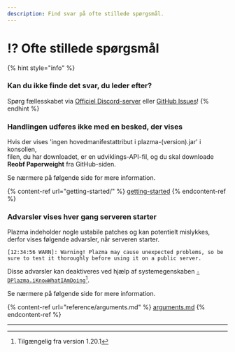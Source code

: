 ```yaml
---
description: Find svar på ofte stillede spørgsmål.
---
```


# ⁉️ Ofte stillede spørgsmål

{% hint style="info" %}

### Kan du ikke finde det svar, du leder efter?

Spørg fællesskabet via [Officiel Discord-server](https://discord.gg/MmfC52K8A8) eller [GitHub Issues](https://github.com/PlazmaMC/PlazmaBukkit/issues)!
{% endhint %}

### Handlingen udføres ikke med en besked, der vises

Hvis der vises 'ingen hovedmanifestattribut i plazma-(version).jar' i konsollen,\
filen, du har downloadet, er en udviklings-API-fil, og du skal downloade **Reobf Paperweight** fra GitHub-siden.

Se nærmere på følgende side for mere information.

{% content-ref url="getting-started/" %}
[getting-started](getting-started#id-2)
{% endcontent-ref %}

### Advarsler vises hver gang serveren starter

Plazma indeholder nogle ustabile patches og kan potentielt mislykkes, derfor vises følgende advarsler, når serveren starter.

```log
[12:34:56 WARN]: Warning! Plazma may cause unexpected problems, so be sure to test it thoroughly before using it on a public server.
```

Disse advarsler kan deaktiveres ved hjælp af systemegenskaben [`-DPlazma.iKnowWhatIAmDoing`](#user-content-fn-1)[^1].

Se nærmere på følgende side for mere information.

{% content-ref url="reference/arguments.md" %}
[arguments.md](reference/arguments.md#plazma.iknowwhatiamdoing)
{% endcontent-ref %}

***

[^1]: Tilgængelig fra version 1.20.1
